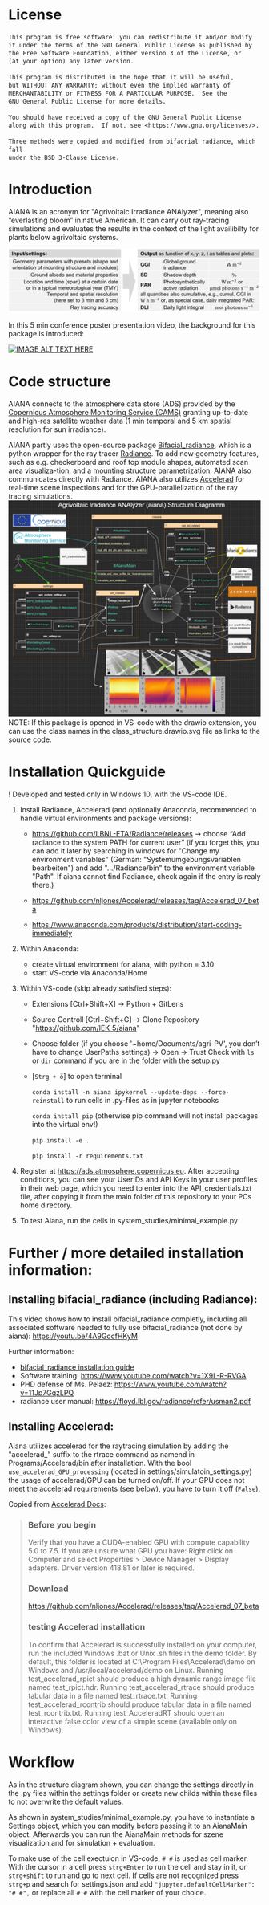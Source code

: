 # License
    This program is free software: you can redistribute it and/or modify
    it under the terms of the GNU General Public License as published by
    the Free Software Foundation, either version 3 of the License, or
    (at your option) any later version.

    This program is distributed in the hope that it will be useful,
    but WITHOUT ANY WARRANTY; without even the implied warranty of
    MERCHANTABILITY or FITNESS FOR A PARTICULAR PURPOSE.  See the
    GNU General Public License for more details.

    You should have received a copy of the GNU General Public License
    along with this program.  If not, see <https://www.gnu.org/licenses/>.

    Three methods were copied and modified from bifacrial_radiance, which fall
    under the BSD 3-Clause License.


# Introduction
AIANA is an acronym for "Agrivoltaic Irradiance ANAlyzer", meaning also “everlasting bloom” in native American. It can carry out ray-tracing simulations and evaluates the results in the context of the light availibilty for plants below agrivoltaic systems.

<img src="./aiana/input-output_overview.jpg" alt="AIANA structure diagram" />

In this 5 min conference poster presentation video, the background for this package is introduced:

[![IMAGE ALT TEXT HERE](https://img.youtube.com/vi/pFz46pmF0vE/3.jpg)](https://www.youtube.com/watch?v=pFz46pmF0vE)

# Code structure
AIANA connects to the atmosphere data store (ADS) provided by the [Copernicus Atmosphere Monitoring Service (CAMS)](https://ads.atmosphere.copernicus.eu/#!/home) granting up-to-date and high-res satellite weather data (1 min temporal and 5 km spatial resolution for sun irradiance).

AIANA partly uses the open-source package [Bifacial_radiance](https://bifacial-radiance.readthedocs.io/en/latest/), which is a python wrapper for the ray tracer [Radiance](https://www.radiance-online.org).
To add new geometry features, such as e.g. checkerboard and roof top module shapes, automated scan area visualiza-tion, and a mounting structure parametrization, AIANA also communicates directly with Radiance. AIANA also utilizes [Accelerad](https://nljones.github.io/Accelerad/rt.html) for real-time scene inspections and for the GPU-parallelization of the ray tracing simulations.
<img src="./aiana/aiana_structure.PNG" alt="AIANA structure diagram" />
NOTE: If this package is opened in VS-code with the drawio extension, you can use the class names in the class_structure.drawio.svg file as links to the source code.




# Installation Quickguide
! Developed and tested only in Windows 10, with the VS-code IDE.

1. Install Radiance, Accelerad (and optionally Anaconda, recommended to handle
virtual environments and package versions):
    - https://github.com/LBNL-ETA/Radiance/releases
-> choose “Add radiance to the system PATH for current user”
(if you forget this, you can add it later by searching in windows for "Change my environment variables"
(German: "Systemumgebungsvariablen bearbeiten") and add ".../Radiance/bin" to the environment variable "Path".
If aiana cannot find Radiance, check again if the entry is realy there.)

    - https://github.com/nljones/Accelerad/releases/tag/Accelerad_07_beta
    - https://www.anaconda.com/products/distribution/start-coding-immediately

2. Within Anaconda:
    - create virtual environment for aiana, with python = 3.10
    - start VS-code via Anaconda/Home


3. Within VS-code (skip already satisfied steps):
    - Extensions [Ctrl+Shift+X] -> Python + GitLens
    - Source Controll [Ctrl+Shift+G] -> Clone Repository "https://github.com/IEK-5/aiana"

    - Choose folder (if you  choose '~home/Documents/agri-PV', you don’t have to change UserPaths settings) -> Open -> Trust
    Check with `ls` or `dir` command if you are in the folder with the setup.py

    - [`Strg + ö`] to open terminal

	    `conda install -n aiana ipykernel --update-deps --force-reinstall` to run cells in .py-files as in jupyter notebooks

	    `conda install pip` (otherwise pip command will not install packages into the virtual env!)

	    `pip install -e .`

	    `pip install -r requirements.txt`

4. Register at https://ads.atmosphere.copernicus.eu. After accepting conditions, you can see your UserIDs and API Keys in your user profiles in their web page, which you need to enter into the API_credentials.txt file, after copying it from the main folder of this repository to your PCs home directory.

4. To test Aiana, run the cells in system_studies/minimal_example.py

# Further / more detailed installation information:

## Installing bifacial_radiance (including Radiance):

This video shows how to install bifacial_radiance completly, including all associated software needed to fully use bifacial_radiance (not done by aiana): https://youtu.be/4A9GocfHKyM

Further information:
- [bifacial_radiance installation guide](https://bifacial-radiance.readthedocs.io/en/stable/installation.html)
- Software training: https://www.youtube.com/watch?v=1X9L-R-RVGA
- PHD defense of Ms. Pelaez: https://www.youtube.com/watch?v=11Jp7GqzLPQ
- radiance user manual: https://floyd.lbl.gov/radiance/refer/usman2.pdf

## Installing Accelerad:
Aiana utilizes accelerad for the raytracing simulation by adding the "accelerad_" suffix to the rtrace command as namend in Programs/Accelerad/bin after installation. With the bool `use_accelerad_GPU_processing` (located in settings/simulatoin_settings.py) the usage of accelerad/GPU can be turned on/off. If your GPU does not meet the accelerad requirements (see below), you have to turn it off (`False`).

Copied from [Accelerad Docs](https://nljones.github.io/Accelerad/documentation.html):
>### Before you begin
>Verify that you have a CUDA-enabled GPU with compute capability 5.0 to 7.5.
If you are unsure what GPU you have:
Right click on Computer and select Properties > Device Manager > Display adapters.
Driver version 418.81 or later is required.
>### Download
>https://github.com/nljones/Accelerad/releases/tag/Accelerad_07_beta
>### testing Accelerad installation
>To confirm that Accelerad is successfully installed on your computer, run the included Windows .bat or Unix .sh files in the demo folder. By default, this folder is located at C:\Program Files\Accelerad\demo on Windows and /usr/local/accelerad/demo on Linux.
Running test_accelerad_rpict should produce a high dynamic range image file named test_rpict.hdr.
Running test_accelerad_rtrace should produce tabular data in a file named test_rtrace.txt.
Running test_accelerad_rcontrib should produce tabular data in a file named test_rcontrib.txt.
Running test_AcceleradRT should open an interactive false color view of a simple scene (available only on Windows).

# Workflow
As in the structure diagram shown, you can change the settings directly
in the .py files within the settings folder or create new childs within these
files to not overwrite the default values.

As shown in system_studies/minimal_example.py, you have to instantiate a
Settings object, which you can modify before passing it to an AianaMain object.
Afterwards you can run the AianaMain methods for szene visualization and for
simulation + evaluation.

To make use of the cell exectuion in VS-code, `# #` is used as cell marker.
With the cursor in a cell press `strg+Enter` to run the cell and stay in it, or `strg+shift` to run and go to next cell. If cells are not recognized press `strg+p` and search for settings.json and add
    `"jupyter.defaultCellMarker": "# #",` or replace all `# #` with the cell marker of your choice.